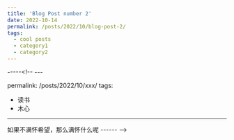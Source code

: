 ```yaml
---
title: 'Blog Post number 2'
date: 2022-10-14
permalink: /posts/2022/10/blog-post-2/
tags:
  - cool posts
  - category1
  - category2
---
```


-----<!-- ---

permalink: /posts/2022/10/xxx/
tags:
  - 读书
  - 木心
---

如果不满怀希望，那么满怀什么呢
------ -->